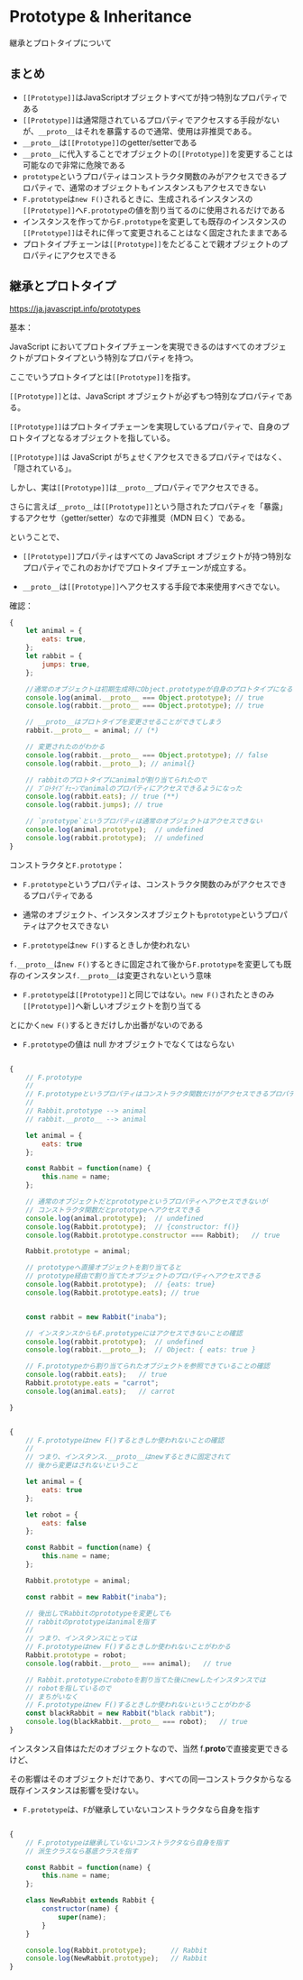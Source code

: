 # Prototype & Inheritance

継承とプロトタイプについて

## まとめ

- `[[Prototype]]`はJavaScriptオブジェクトすべてが持つ特別なプロパティである
- `[[Prototype]]`は通常隠されているプロパティでアクセスする手段がないが、`__proto__`はそれを暴露するので通常、使用は非推奨である。
- `__proto__`は`[[Prototype]]`のgetter/setterである
- `__proto__`に代入することでオブジェクトの`[[Prototype]]`を変更することは可能なので非常に危険である
- `prototype`というプロパティはコンストラクタ関数のみがアクセスできるプロパティで、通常のオブジェクトもインスタンスもアクセスできない
- `F.prototype`は`new F()`されるときに、生成されるインスタンスの`[[Prototype]]`へ`F.prototype`の値を割り当てるのに使用されるだけである
- インスタンスを作ってから`F.prototype`を変更しても既存のインスタンスの`[[Prototype]]`はそれに伴って変更されることはなく固定されたままである
- プロトタイプチェーンは`[[Prototype]]`をたどることで親オブジェクトのプロパティにアクセスできる

## 継承とプロトタイプ

https://ja.javascript.info/prototypes

基本：

JavaScript においてプロトタイプチェーンを実現できるのはすべてのオブジェクトがプロトタイプという特別なプロパティを持つ。

ここでいうプロトタイプとは`[[Prototype]]`を指す。

`[[Prototype]]`とは、JavaScript オブジェクトが必ずもつ特別なプロパティである。

`[[Prototype]]`はプロトタイプチェーンを実現しているプロパティで、自身のプロトタイプとなるオブジェクトを指している。

`[[Prototype]]`は JavaScript がちょせくアクセスできるプロパティではなく、「隠されている」。

しかし、実は`[[Prototype]]`は`__proto__`プロパティでアクセスできる。

さらに言えば`__proto__`は`[[Prototype]]`という隠されたプロパティを「暴露」するアクセサ（getter/setter）なので非推奨（MDN 曰く）である。

ということで、

-   `[[Prototype]]`プロパティはすべての JavaScript オブジェクトが持つ特別なプロパティでこれのおかげでプロトタイプチェーンが成立する。

-   `__proto__`は`[[Prototype]]`へアクセスする手段で本来使用すべきでない。

確認：

```JavaScript
{
    let animal = {
        eats: true,
    };
    let rabbit = {
        jumps: true,
    };

    //通常のオブジェクトは初期生成時にObject.prototypeが自身のプロトタイプになる
    console.log(animal.__proto__ === Object.prototype); // true
    console.log(rabbit.__proto__ === Object.prototype); // true

    // __proto__はプロトタイプを変更させることができてしまう
    rabbit.__proto__ = animal; // (*)

    // 変更されたのがわかる
    console.log(rabbit.__proto__ === Object.prototype); // false
    console.log(rabbit.__proto__); // animal{}

    // rabbitのプロトタイプにanimalが割り当てられたので
    // ﾌﾟﾛﾄﾀｲﾌﾟﾁｪｰﾝでanimalのプロパティにアクセスできるようになった
    console.log(rabbit.eats); // true (**)
    console.log(rabbit.jumps); // true

    // `prototype`というプロパティは通常のオブジェクトはアクセスできない
    console.log(animal.prototype);  // undefined
    console.log(rabbit.prototype);  // undefined
}

```

コンストラクタと`F.prototype`：

-   `F.prototype`というプロパティは、コンストラクタ関数のみがアクセスできるプロパティである

-   通常のオブジェクト、インスタンスオブジェクトも`prototype`というプロパティはアクセスできない

-   `F.prototype`は`new F()`するときしか使われない

`f.__proto__`は`new F()`するときに固定されて後から`F.prototype`を変更しても既存のインスタンス`f.__proto__`は変更されないという意味

-   `F.prototype`は`[[Prototype]]`と同じではない。`new F()`されたときのみ`[[Prototype]]`へ新しいオブジェクトを割り当てる

とにかく`new F()`するときだけしか出番がないのである

-   `F.prototype`の値は null かオブジェクトでなくてはならない

```JavaScript

{
    // F.prototype
    //
    // F.prototypeというプロパティはコンストラクタ関数だけがアクセスできるプロパティ
    //
    // Rabbit.prototype --> animal
    // rabbit.__proto__ --> animal

    let animal = {
        eats: true
    };

    const Rabbit = function(name) {
        this.name = name;
    };

    // 通常のオブジェクトだとprototypeというプロパティへアクセスできないが
    // コンストラクタ関数だとprototypeへアクセスできる
    console.log(animal.prototype);  // undefined
    console.log(Rabbit.prototype);  // {constructor: f()}
    console.log(Rabbit.prototype.constructor === Rabbit);   // true

    Rabbit.prototype = animal;

    // prototypeへ直接オブジェクトを割り当てると
    // prototype経由で割り当てたオブジェクトのプロパティへアクセスできる
    console.log(Rabbit.prototype);  // {eats: true}
    console.log(Rabbit.prototype.eats); // true


    const rabbit = new Rabbit("inaba");

    // インスタンスからもF.prototypeにはアクセスできないことの確認
    console.log(rabbit.prototype);  // undefined
    console.log(rabbit.__proto__);  // Object: { eats: true }

    // F.prototypeから割り当てられたオブジェクトを参照できていることの確認
    console.log(rabbit.eats);   // true
    Rabbit.prototype.eats = "carrot";
    console.log(animal.eats);   // carrot

}


{
    // F.prototypeはnew F()するときしか使われないことの確認
    //
    // つまり、インスタンス.__proto__はnewするときに固定されて
    // 後から変更はされないということ

    let animal = {
        eats: true
    };

    let robot = {
        eats: false
    };

    const Rabbit = function(name) {
        this.name = name;
    };

    Rabbit.prototype = animal;

    const rabbit = new Rabbit("inaba");

    // 後出しでRabbitのprototypeを変更しても
    // rabbitのprototypeはanimalを指す
    //
    // つまり、インスタンスにとっては
    // F.prototypeはnew F()するときしか使われないことがわかる
    Rabbit.prototype = robot;
    console.log(rabbit.__proto__ === animal);   // true

    // Rabbit.prototypeにrobotoを割り当てた後にnewしたインスタンスでは
    // robotを指しているので
    // まちがいなく
    // F.prototypeはnew F()するときしか使われないということがわかる
    const blackRabbit = new Rabbit("black rabbit");
    console.log(blackRabbit.__proto__ === robot);   // true
}
```

インスタンス自体はただのオブジェクトなので、当然 f.**proto**で直接変更できるけど、

その影響はそのオブジェクトだけであり、すべての同一コンストラクタからなる既存インスタンスは影響を受けない。

- `F.prototype`は、`F`が継承していないコンストラクタなら自身を指す

```JavaScript

{
    // F.prototypeは継承していないコンストラクタなら自身を指す
    // 派生クラスなら基底クラスを指す

    const Rabbit = function(name) {
        this.name = name;
    };

    class NewRabbit extends Rabbit {
        constructor(name) {
            super(name);
        }
    }

    console.log(Rabbit.prototype);      // Rabbit
    console.log(NewRabbit.prototype);   // Rabbit
}
```
